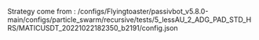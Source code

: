 Strategy come from : /configs/Flyingtoaster/passivbot_v5.8.0-main/configs/particle_swarm/recursive/tests/5_lessAU_2_ADG_PAD_STD_HRS/MATICUSDT_20221022182350_b2191/config.json